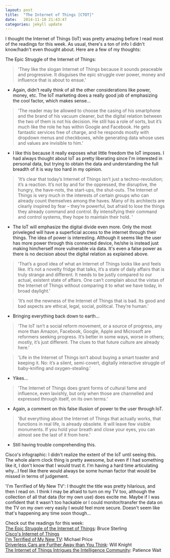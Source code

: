 ```yaml
---
layout: post
title:  "The Internet of Things [CTOT]"
date:   2014-11-18 21:43:47
categories: jekyll update
---
```

I thought the Internet of Things (IoT) was pretty amazing before I read most of the readings for this week. As usual, there's a ton of info I didn't know/hadn't even thought about. Here are a few of my thoughts:

The Epic Struggle of the Internet of Things:  
>'They like the slogan Internet of Things because it sounds peaceable and progressive. It disguises the epic struggle over power, money and influence that is about to ensue.'

- Again, didn't really think of all the other considerations like power, money, etc. The IoT marketing does a really good job of emphasizing the cool factor, which makes sense...

>'The reader may be allowed to choose the casing of his smartphone and the brand of his vacuum cleaner, but the digital relation between the two of them is not his decision. He still has a role of sorts, but it’s much like the role he has within Google and Facebook. He gets fantastic services free of charge, and he responds mostly with dropdown menus and checkboxes, while generating data whose uses and values are invisible to him.'

- I like this because it really exposes what little freedom the IoT imposes. I had always thought about IoT as pretty liberating since I'm interested in personal data, but trying to obtain the data and understanding the full breadth of it is way too hard in my opinion.


>'It’s clear that today’s Internet of Things isn’t just a techno-revolution; it’s a reaction. It’s not by and for the oppressed, the disruptive, the hungry, the have-nots, the start-ups, the shut-outs. The Internet of Things is very much in the interests of certain groups who can already count themselves among the haves. Many of its architects are clearly inspired by fear – they’re powerful, but afraid to lose the things they already command and control. By intensifying their command and control systems, they hope to maintain their hold. '

- The IoT will emphasize the digital divide even more. Only the most priveleged will have a superficial access to the internet through their things. The idea of power is interesting. Although it seems like the user has more power through this connected device, he/she is instead just making him/herself more vulnerable via data. It's even a false power as there is no decision about the digital relation as explained above.

>'That’s a good idea of what an Internet of Things looks like and feels like. It’s not a novelty fridge that talks, it’s a state of daily affairs that is truly strange and different. It needs to be justly compared to our actual, existent state of affairs. One can’t complain about the vistas of the Internet of Things without comparing it to what we have today, in broad daylight.'


>'It’s not the newness of the Internet of Things that is bad. Its good and bad aspects are ethical, legal, social, political. They’re human.'

- Bringing everything back down to earth...

>'The IoT isn’t a social reform movement, or a source of progress, any more than Amazon, Facebook, Google, Apple and Microsoft are reformers seeking progress. It’s better in some ways, worse in others; mostly, it’s just different. The clues to that future culture are already here.'

>'Life in the Internet of Things isn’t about buying a smart toaster and keeping it. No: it’s a silent, semi-covert, digitally interactive struggle of baby-knifing and oxygen-stealing.'

- Yikes...

>'The Internet of Things does grant forms of cultural fame and influence, even lavishly, but only when those are channelled and expressed through itself, on its own terms.'

- Again, a comment on this false illusion of power to the user through IoT.

>'But everything about the Internet of Things that actually works, that functions in real life, is already obsolete. It will leave few visible monuments. If you hold your breath and close your eyes, you can almost see the last of it from here.'

- Still having trouble comprehending this.

Cisco's infographic:
I didn't realize the extent of the IoT until seeing this. The whole alarm clock thing is pretty awesome, but even if I had something like it, I don't know that I would trust it. I'm having a hard time articulating why...I feel like there would always be some human factor that would be missed in terms of judgement. 

'I'm Terrified of My New TV': 
I thought the title was pretty hilarious, and then I read on. I think I may be afraid to turn on my TV too, although the collection of all that data (for my own use) does excite me. Maybe if I was confident that it wasn't too hackable or I could monitor/transfer the data on the TV on my own very easily I would feel more secure. Doesn't seem like that's happening any time soon though...

Check out the readings for this week:  
[The Epic Struggle of the Internet of Things](http://www.strelka.com/en/press/books/the-epic-struggle-for-the-internet-of-things): Bruce Sterling  
[Cisco's Internet of Things](http://share.cisco.com/internet-of-things.html)  
[I'm Terrified of My New TV](http://www.brennancenter.org/analysis/im-terrified-my-new-tv-why-im-scared-turn-thing#): Michael Price  
[Driverless Cars are Further Away than You Think](http://www.technologyreview.com/featuredstory/520431/driverless-cars-are-further-away-than-you-think/): Will Knight  
[The Internet of Things Intrigues the Intelligence Community](http://www.informationweek.com/government/big-data-analytics/internet-of-things-intrigues-intelligence-community/d/d-id/1316025): Patience Wait

